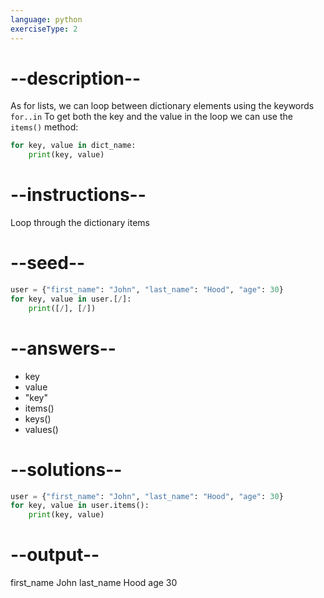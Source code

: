 ```yaml
---
language: python
exerciseType: 2
---
```


# --description--

As for lists, we can loop between dictionary elements using the keywords `for..in`
To get both the key and the value in the loop we can use the `items()` method:
```python
for key, value in dict_name:
	print(key, value)
```

# --instructions--

Loop through the dictionary items

# --seed--

```python
user = {"first_name": "John", "last_name": "Hood", "age": 30}
for key, value in user.[/]:
    print([/], [/])
```

# --answers--

- key
- value
- "key"
- items()
- keys()
- values()

# --solutions--

```python
user = {"first_name": "John", "last_name": "Hood", "age": 30}
for key, value in user.items():
    print(key, value)
```

# --output--

first_name John
last_name Hood
age 30
